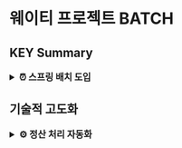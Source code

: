 # 웨이티 프로젝트 BATCH

## KEY Summary

<details>
<summary style="font-size: 16px; font-weight: bold">⏰ 스프링 배치 도입 </summary>

1. **배경**
    - **스프링 배치 도입**
        - 정산은 실시간 처리보다는 시스템 부담이 적은 시간대에 일괄적으로 처리할 필요성에 의해 배치 방식을 선택
        - 안정적인 운영을 위해 메인 DB와 배치 메타데이터 DB를 분리하여 독립적인 데이터 관리 구조를 구성
    - **배치 메타데이터 테이블 생성 필수화**
        - 메타데이터 전용 DB를 나누는 구조로 전환
    - **멀티 DataSource 구성**
        - 메인배치 MetaDBConfig과 DataDBConfig로 데이터베이스 모듈 구분
2. **문제**
    - **DB 분리 설정 에러**
        - application.yml에 설정 에러로 인한 메타 테이블 생성 불가
    - **카멜문법 -> 스네이크문법 변환 에러**
        - DB에 접근하여 Query로 변환시 문법 변환이 안되는 에러 발생
3. **해결 방안**
    - **DB 분리 해결 방법**
        - DB에 맞는 스키마를 찾아서 추가 설정
    - **카멜문법 -> 스네이크문법 변환 해결 방법**
        - CamelCaseToUnderscoresNamingStrategy 추가 설정
        - SpringImplicitNamingStrategy 추가 설정

</details>

## 기술적 고도화

<details>
<summary style="font-size:16px"><strong>⚙️ 정산 처리 자동화</strong></summary>

### [문제 인식]

토스페이에서 제공하는 정산 API가 테스트 키로 구현되어 있어 초기 개발 과정에서 정산 작업을 진행할 수 없는 상황에 직면하였습니다.
이를 해결하기 위해 실제 수집된 결제 데이터를 활용하여 Spring Batch를 사용해 정산을 진행하기로 결정했습니다.
하지만 정산을 위한 서버 설정 과정에서 몇 가지 문제가 발생하였습니다:

1. 메타테이블 생성 오류: 데이터베이스 연결 시 발생한 여러 에러로 인해 메타테이블이 정상적으로 생성되지 않았습니다. 이로 인해 정산 프로세스가 중단되는 상황이 발생했습니다.
    <details>
    <summary>application.yml 설정</summary>

        spring:
            batch:
                jdbc:
                    initialize-schema: always
    </details>

2. 메타테이블 분리: Spring Batch가 자동으로 생성하는 메타테이블을 분리하기 위해 데이터베이스를 분리하는 작업이 필요했습니다. 이 과정에서 기존 설정과의 충돌이 발생하였습니다.
   <details>
    <summary>application.yml 설정</summary>

        spring:
            config:
                import: optional:file:.env[.properties]
            datasource-meta:
                url: ${BATCH_DB_URL}
                username: ${BATCH_DB_USERNAME}
                password: ${BATCH_DB_PASSWORD}
                driver-class-name: com.mysql.cj.jdbc.Driver
            datasource-data:
                url: ${DB_URL}
                username: ${DB_USERNAME}
                password: ${DB_PASSWORD}
                driver-class-name: com.mysql.cj.jdbc.Driver
    </details>

3. JPA CRUD: DB 분리 영향으로 데이터 처리 시 발생하는 문법 변환 문제에 직면하게 되어 실제 데이터가 저장된 DB에 접근이 불가능했습니다.

4. 정산 결과의 정확성: 에러로 인해 정산 결과의 신뢰성이 낮아졌으며, 프로세스의 시작점 설정이 모호한 상태에서 어떤 시점에서 작업을 시작해야 할지를 명확히 정의하지 못한 문제도 확인되었습니다.
    <details>
    <summary>batch 사용 방법</summary>
    settleLog 처리를 하기 위한 Spring batch (ListItemReader 처리 방식)

        @Bean
        public Step settleStep() {
            return new StepBuilder("settleStep", jobRepository)
                .<PaymentDto, SettlementDto> chunk(10, platformTransactionManager)
                .reader(settleReader())
                .processor(settleProcessor())
                .writer(settleWriter())
                .build();
        }

        @Bean
        public ItemReader<PaymentDto> settleReader() {
            LocalDate today = LocalDate.now();
            String todayStr = today.format(DateTimeFormatter.ofPattern("yyyy-MM-dd"));
            List<PaymentDto> paymentDtoList = paymentService.paymentDtoList(todayStr);
            return new ListItemReader<>(paymentDtoList);
        }

   settleSummary 처리를 하기 위한 Spring Batch (Batch에서 제공하는 기능 사용 X)

        @Bean
        public Step summaryStep() {
            return new StepBuilder("secondStep", jobRepository)
                .tasklet(summaryTasklet() , platformTransactionManager)
                .build();
        }
    
        @Bean
        public Tasklet summaryTasklet() {
            return new Tasklet() {
                @Override
                public RepeatStatus execute(StepContribution contribution, ChunkContext chunkContext) throws Exception {
                    // 정산 작업 수행
                    log.info("Executing settlement tasklet...");
    
                    String type = chunkContext.getStepContext().getStepExecution().getJobParameters().getString("type");
    
                    List<SettlementSummaryDto> settlementSummaryDtos = settlementService.getSettlementSummary(SummaryType.of(type));
    
                    List<SettlementSummary> settlementSummaries = new ArrayList<>();
                    for (SettlementSummaryDto ssd : settlementSummaryDtos) {
                        SettlementSummary settlementSummary = new SettlementSummary(ssd.getSummaryDate(), ssd.getType() , ssd.getTotalAmount() , ssd.getTotalFee() , ssd.getTotalTransactions() , ssd.getUserId() , ssd.getStoreId());
                        settlementSummaries.add(settlementSummary);
                    }
                    settlementSummaryRepository.saveAll(settlementSummaries);
    
                    return RepeatStatus.FINISHED; // 작업 완료 상태 반환
            }
        };
   }
   </details>

### [해결 방안]

위 문제들을 해결하기 위해 다음과 같은 방법을 모색하였습니다:

1. 스키마 설정 추가: 현재 사용하고 있는 데이터베이스에 맞춰 메타테이블 생성을 위한 스키마 설정을 추가하였습니다. 이를 통해 테이블 생성 과정에서 발생하는 오류를 해결할 수 있었습니다.
    <details>
    <summary>application.yml 설정</summary>
        Spring Batch가 5버전으로 업그레이드 한 영향으로 참조하는 블로그 , 문서들이랑 적용하는 내용이 달랐고 사용중인 DB의 스키마를 직접 가져와서 적용 등 아래와 같이 설정함으로써 해결이 가능했습니다.

        spring:
            batch:
               job:
                   enabled: false
               jdbc:
                   initialize-schema: always
                   schema: classpath:org/springframework/batch/core/schema-mysql.sql

    <details>
    <summary>db schema 찾는 방법</summary>
    <img src="https://github.com/user-attachments/assets/cf85b412-a297-47a9-91d8-bd2cf7fd9f4b"/>
    <img src="https://github.com/user-attachments/assets/22927889-5292-4786-a274-b7d8a4cddb4f"/>
    </details>
    </details>

2. application.yml 설정 조정: 기존 프로젝트의 application.yml 설정과 달라 적절히 수정하여 문제를 해결했습니다. 특히, 데이터베이스 연결 관련 설정을 세심하게 조정하여 원활한 연결을 보장했습니다.
    <details>
    <summary>application.yml 설정</summary>
        알고보면 매우 간단한 문제이지만 어이가 없는 문제이기도 했습니다. url이 아니라 jdbc-url로 설정해야지 해결되는 문제였습니다.

        spring:
            config:
                import: optional:file:.env[.properties]
            datasource-meta:
                jdbc-url: ${BATCH_DB_URL}
                username: ${BATCH_DB_USERNAME}
                password: ${BATCH_DB_PASSWORD}
                driver-class-name: com.mysql.cj.jdbc.Driver
            datasource-data:
                jdbc-url: ${DB_URL}
                username: ${DB_USERNAME}
                password: ${DB_PASSWORD}
                driver-class-name: com.mysql.cj.jdbc.Driver

3. 카멜 케이스와 스네이크 케이스 변환: 데이터 처리 시 발생하는 문법 변환 문제에 대해 추가 설정을 통해 카멜 문법을 스네이크 문법으로 변환하도록 하였습니다. 이 과정에서 ORM 설정의 세부 사항도 조정하여 매핑 오류를 최소화했습니다.
   <details>
   <summary>DataDBConfig.java 설정</summary>
      CamelCaseToUnderscoresNamingStrategy 설정 추가
      SpringImplicitNamingStrategy 설정 추가
      
        HashMap<String, Object> properties = new HashMap<>();
        properties.put("hibernate.hbm2ddl.auto", "update");
        properties.put("hibernate.auto_quote_keyword", "true");
        properties.put("hibernate.highlight_sql", "true");
        properties.put("hibernate.show_sql", "true");
        properties.put("hibernate.format_sql", "true");
        properties.put("hibernate.dialect", "org.hibernate.dialect.MySQLDialect");
        properties.put("hibernate.physical_naming_strategy", "org.hibernate.boot.model.naming.CamelCaseToUnderscoresNamingStrategy");
        properties.put("hibernate.implicit_naming_strategy", "org.springframework.boot.orm.jpa.hibernate.SpringImplicitNamingStrategy");
   </details>

4. 청크 처리 최적화: 정산 프로세스의 정확성과 일관성을 확보하기 위해 진행 중인 청크의 범위를 명확히 하고, 데이터 처리 방식을 개선하였습니다. 특히, 메모리 초과 문제를 피하기 위해 ListItemReader 대신 ItemReader를 사용하여 메모리 사용 효율을 극대화했습니다. 이렇게 함으로써 데이터 처리 성능을 향상시킬 수 있었습니다.
   <details>
   <summary>성능 개선 및 데이터 정확성과 일관성 확보</summary>
      ListItemReader → ItemReader 로 변환

           @Bean
           public ItemReader<PaymentDto> settleReader() {
               log.info("settleReader");
               LocalDate today = LocalDate.now();
               String todayStr = today.format(DateTimeFormatter.ofPattern("yyyy-MM-dd"));

              // 페이지 번호 초기화
              final int[] pageNumber = {1}; // 배열을 사용하여 effectively final로 유지

              return new ItemReader<PaymentDto>() {
                  private List<PaymentDto> currentBatch = new ArrayList<>();
                  private int currentIndex = 0;

                  @Override
                  public PaymentDto read() {
                      // 현재 배치가 비어있거나 인덱스가 범위를 초과하면 새로운 배치 읽기
                      if (currentBatch.isEmpty() || currentIndex >= currentBatch.size()) {
                       currentBatch = paymentService.paymentDtoList(todayStr, pageNumber[0]++ , chunkSize);
                       currentIndex = 0;

                       // 데이터가 없으면 null 반환하여 종료
                       if (currentBatch.isEmpty()) {
                           return null;
                       }
                      }
                   return currentBatch.get(currentIndex++);
                  }
              };
           }

      정산 프로세스에 문제가 생겼을때 문제 생긴 부분의 index를 명확히하고 데이터의 정확성과 일관성을 확보했습니다.

            @Bean
            public Tasklet summaryTasklet() {
                return new Tasklet() {
                    @Override
                    public RepeatStatus execute(StepContribution contribution, ChunkContext chunkContext) throws Exception {
                        log.info("Executing settlement tasklet...");
            
                         // JobParameters에서 요약 유형 가져오기
                         String type = chunkContext.getStepContext().getStepExecution().getJobParameters().getString("type");
                         ExecutionContext executionContext = chunkContext.getStepContext().getStepExecution().getExecutionContext();
            
                         // 마지막 처리된 인덱스 가져오기
                         int lastProcessedIndex = executionContext.containsKey("lastProcessedIndex") ?
                                 executionContext.getInt("lastProcessedIndex") : 0;
            
                         // 정산 데이터 가져오기
                         List<SettlementSummaryDto> settlementSummaryDtos = settlementService.getSettlementSummary(SummaryType.of(type));
                         if (lastProcessedIndex >= settlementSummaryDtos.size()) {
                             // 더 이상 처리할 데이터가 없는 경우 종료
                             return RepeatStatus.FINISHED;
                         }
            
                         // 남은 데이터 처리
                         for (int i = lastProcessedIndex; i < settlementSummaryDtos.size(); i++) {
                             SettlementSummaryDto ssd = settlementSummaryDtos.get(i);
                             SettlementSummary settlementSummary = new SettlementSummary(
                                     ssd.getSummaryDate(), ssd.getType(), ssd.getTotalAmount(),
                                     ssd.getTotalFee(), ssd.getTotalTransactions(), ssd.getUserId(), ssd.getStoreId()
                             );
                             settlementSummaryRepository.save(settlementSummary);
            
                             // 마지막 처리된 인덱스 업데이트 및 저장
                             executionContext.putInt("lastProcessedIndex", i + 1);
                         }
            
                         return RepeatStatus.FINISHED; // 작업 완료 상태 반환
                    }
                };
            }
   
   </details>

### [해결 완료]

모든 문제를 해결한 후, Spring Batch를 활용하여 정산 시스템을 성공적으로 구축하였습니다.
이를 통해 정산 프로세스의 자동화, 효율성 향상, 데이터의 정확성을 확보할 수 있게 되었습니다.
또한, 정산 결과에 대한 신뢰성을 높이며, 향후 데이터 처리 시 발생할 수 있는 문제들을 미리 예방할 수 있는 기반을 마련하였습니다.


</details>
